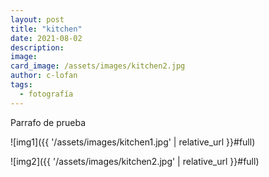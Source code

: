 ```yaml
---
layout: post
title: "kitchen"
date: 2021-08-02
description: 
image: 
card_image: /assets/images/kitchen2.jpg
author: c-lofan
tags:
  - fotografía
---
```


Parrafo de prueba

![img1]({{ '/assets/images/kitchen1.jpg' | relative_url }}#full)

![img2]({{ '/assets/images/kitchen2.jpg' | relative_url }}#full)